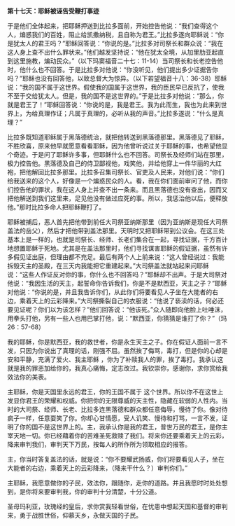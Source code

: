 **第十七天：耶稣被诬告受鞭打事迹**

于是他们全体起来，把耶稣押送到比拉多面前，开始控告他说：“我们查得这个人，煸惑我们的百姓，阻止给凯撒纳税，且自称为君王。”比拉多遂向耶稣说：“你是犹太人的君王吗？”耶稣回答说：“你说的是。”比拉多对司祭长和群众说：“我在这人身上查不出什么罪状来。”他们越发坚持说：“他在犹太全境，从加里肋亚起直到这里施教，煸动民众。”（以下玛窦福音二十七：11-14）当司祭长和长老控告他时，他什么也不回答。于是比拉多对他说：“你没听见，他们提出多少证据告你吗？”耶稣也没有回答他，以致总督大为惊异。（以下若望福音十八：36-38）耶稣说：“我的国不属于这世界。假使我的国属于这世界，我的臣民早已反抗了，使我不至于交给犹太人。但是，我的国不是这世界的。”于是比拉多对他说：“那么，你就是君王了！”耶稣回答说：“你说的是，我是君王。我为此而生，我也为此来到世界上，为给真理作证；凡属于真理的，必听从我的声音。”比拉多遂说：“什么是真理？”

比拉多既知道耶稣属于黑落德统治，就把他转送到黑落德那里。黑落德见了耶稣，不胜欣喜，原来他早就愿意看看耶稣，因为他曾听说过关于耶稣的事，也希望他显个奇迹。于是问了耶稣许多事，但耶稣什么也不回答。司祭长及经师们站在那里，极力控告他。黑落德及自己的侍卫鄙视他，戏笑他，并给他穿上一件华丽的大红袍，把他解回比拉多那里。比拉多召集司祭长、官吏及人民来，对他们说：“你们给我送来的这个人，好像是一个煸惑民众的人。看，我在你们面前审问了他，而你们控告他的罪状，我在这人身上并查不出一条来。而且黑落德也没有查出，因而又把他解送到我们这里来，足见他没有做过应死的事。所以，我惩治他以后，便释放他。”那时比拉多命人把耶稣鞭打了。

耶稣被捕后，恶人首先把他带到前任大司祭亚纳斯那里（因为亚纳斯是现任大司祭盖法的岳父），然后才把他带到盖法那里。天明时又把耶稣带到公议会。在这三处基本上是一样的，也就是司祭长、经师、长老们集合在一起，寻找证据，千方百计地想置耶稣于死地。尤其是在盖法那里时，他们寻找谋害耶稣的假证据，虽然有许多假见证出庭，但理由都不充足。最后有两个人上前来说：“这人曾经说过：我能拆毁天主的圣殿，在三天内我能把它重建起来。”大司祭盖法就站起来问耶稣说：“这些人作证反对你的事，你什么也不回答吗？”耶稣却不出声。于是大司祭对他说：“我因生活的天主，起誓命你告诉我们，你是不是默西亚，天主之子？”耶稣对他说：“你说的是，并且我告诉你们，从此你们将要看见人子坐在大能者的右边，乘着天上的云彩降来。”大司祭撕裂自己的衣服说：“他说了亵渎的话，何必还要见证呢？你们以为该怎样？”他们回答说：“他该死。”众人随即向他脸上吐唾沫，用拳头打他，另有一些人也用巴掌打他，说：“默西亚，你猜猜是谁打了你？”（玛26：57-68）

我的耶稣，你是默西亚，我的救世者，你是永生天主之子。你在假证人面前一言不发，只因为你说出了真理的话，刚强不屈。虽然挨了侮骂，毒打，但是你的心却是安和平静，充满了爱火、我主耶稣 ，你为了补赎我人的罪，挨了毒打。我承认这就是我的罪恶加给你的，我真心痛悔，定志改过。我钦崇你，感谢你，求你赏给我效法你的美表。

主耶稣，你是天国里永远的君王，你的王国不属于 这个世界。所以你不在这世上发显你君王的荣耀和权威。你把你的无限尊威的天主性，隐藏在软弱的人性内。当时的大司祭、经师、长老、比拉多连黑落德和群众都任意侮辱，慢待了你。像对待疯子一样，任意耍笑了你。你却心甘情愿，受人讥笑、慢待和打骂，一言不发，证明了你的国不是这世界上的。主，我承认你是我的君王，普世万民的君王，是你主宰天地一切。你已经藉着你的苦难圣死救赎了我们。将来你还要乘着天上的云彩，降来审判我们，审判天下万民，按每人的所作所为领取相应的报答。

主，你当时答复盖法的话，就是说：“你不要耀武扬威，你们将要看见人子，坐在大能者的右边，乘着天上的云彩降来，（降来干什么？）审判你们。”

主耶稣，我愿意做你的子民，效法你，跟随你，走你的道路。并且我愿时时处处想到，是你将来要审判我，你的审判十分清楚，十分公道。

圣母玛利亚，玫瑰经的皇后，求你赏我轻看世俗，在忧患中想起天国和基督的审判来，勇于战胜世俗，仰慕天乡，永做天国的子民。